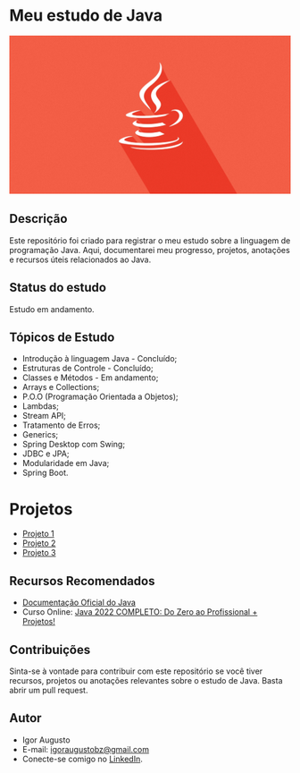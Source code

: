 # Meu estudo de Java

<div align="center">
<img src="java.jpg" width="2000px" alt="Imagem ilustrativa"/>
</div>

## Descrição

Este repositório foi criado para registrar o meu estudo sobre a linguagem de programação Java. Aqui, documentarei meu progresso, projetos, anotações e recursos úteis relacionados ao Java.

## Status do estudo

Estudo em andamento.

## Tópicos de Estudo

- Introdução à linguagem Java - Concluído;
- Estruturas de Controle - Concluído;
- Classes e Métodos - Em andamento;
- Arrays e Collections;
- P.O.O (Programação Orientada a Objetos);
- Lambdas;
- Stream API;
- Tratamento de Erros;
- Generics;
- Spring Desktop com Swing;
- JDBC e JPA;
- Modularidade em Java;
- Spring Boot.

# Projetos

- [Projeto 1]()
- [Projeto 2]()
- [Projeto 3]()

## Recursos Recomendados

- [Documentação Oficial do Java](https://docs.oracle.com/en/java/javase/index.html)
- Curso Online: [Java 2022 COMPLETO: Do Zero ao Profissional + Projetos!](https://www.udemy.com/course/fundamentos-de-programacao-com-java/)

## Contribuições

Sinta-se à vontade para contribuir com este repositório se você tiver recursos, projetos ou anotações relevantes sobre o estudo de Java. Basta abrir um pull request.

## Autor

- Igor Augusto
- E-mail: igoraugustobz@gmail.com
- Conecte-se comigo no [LinkedIn](https://www.linkedin.com/in/igorbrz/).
